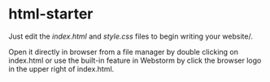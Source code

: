 # html-starter 

Just edit the *index.html* and *style.css* files to begin writing your website/.

Open it directly in browser from a file manager by double clicking on index.html or use the built-in feature in Webstorm by click the browser logo in the upper right of index.html.